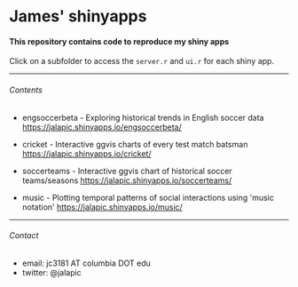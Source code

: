 James' shinyapps
=========

#### This repository contains code to reproduce my shiny apps

Click on a subfolder to access the `server.r` and `ui.r` for each shiny app.   

     
--------  
  
  
###### Contents

+ engsoccerbeta - Exploring historical trends in English soccer data
https://jalapic.shinyapps.io/engsoccerbeta/  
  
+ cricket - Interactive ggvis charts of every test match batsman
https://jalapic.shinyapps.io/cricket/  

+ soccerteams - Interactive ggvis chart of historical soccer teams/seasons
https://jalapic.shinyapps.io/soccerteams/

+ music - Plotting temporal patterns of social interactions using 'music notation'
https://jalapic.shinyapps.io/music/


      
--------  

###### Contact

* email:  jc3181 AT columbia DOT edu
* twitter:  @jalapic
